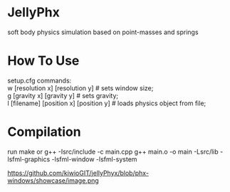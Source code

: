 # JellyPhx
soft body physics simulation based on point-masses and springs

# How To Use
setup.cfg commands:                                                                                                
 w [resolution x] [resolution y]        # sets window size;                                                           
 g [gravity x] [gravity y]              # sets gravity;                                                              
 l [filename] [position x] [position y] # loads physics object from file;                                                            

# Compilation
run make
or
g++ -Isrc/include -c main.cpp
g++ main.o -o main -Lsrc/lib -lsfml-graphics -lsfml-window -lsfml-system

https://github.com/kiwioGIT/jellyPhyx/blob/phx-windows/showcase/image.png
